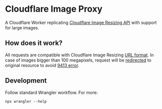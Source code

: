 # Cloudflare Image Proxy

A Cloudflare Worker replicating [Cloudflare Image Resizing API][0]
with support for large images.

## How does it work?

All requests are compatible with Cloudflare Image Resizing [URL format][1].
In case of images bigger than 100 megapixels, request will be [redirected][2] to
original resource to avoid [9413 error][3].

[0]: https://developers.cloudflare.com/images/image-resizing/
[1]: https://developers.cloudflare.com/images/image-resizing/url-format/
[2]: https://developers.cloudflare.com/images/image-resizing/resize-with-workers/#onerrorredirect
[3]: https://developers.cloudflare.com/images/image-resizing/troubleshooting/


## Development

Follow standard Wrangler workflow. For more:

```
npx wrangler --help
```
